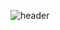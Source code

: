 
![header](https://capsule-render.vercel.app/api?type=waving&height=300&color=gradient&customColorList=6,8,30&text=Hello%20World!&fontColor=00000&animation=twinkling)
